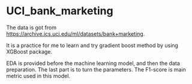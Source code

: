 # UCI_bank_marketing

The data is got from https://archive.ics.uci.edu/ml/datasets/bank+marketing.

It is a practice for me to learn and try gradient boost method by using XGBoost package. 

EDA is provided before the machine learning model, and then the data preparation. The last part is to turn the parameters. The F1-score is main metric used in this model.